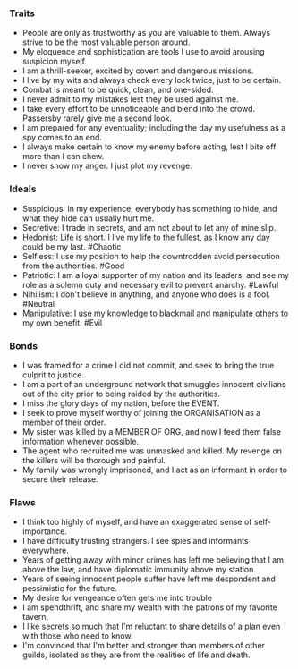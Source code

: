 
### Traits
- People are only as trustworthy as you are valuable to them. Always strive to be the most valuable person around.
- My eloquence and sophistication are tools I use to avoid arousing suspicion myself.
- I am a thrill-seeker, excited by covert and dangerous missions.
- I live by my wits and always check every lock twice, just to be certain.
- Combat is meant to be quick, clean, and one-sided.
- I never admit to my mistakes lest they be used against me.
- I take every effort to be unnoticeable and blend into the crowd. Passersby rarely give me a second look.
- I am prepared for any eventuality; including the day my usefulness as a spy comes to an end.
- I always make certain to know my enemy before acting, lest I bite off more than I can chew.
- I never show my anger. I just plot my revenge.
### Ideals
- Suspicious: In my experience, everybody has something to hide, and what they hide can usually hurt me.
- Secretive: I trade in secrets, and am not about to let any of mine slip.
- Hedonist: Life is short. I live my life to the fullest, as I know any day could be my last. #Chaotic
- Selfless: I use my position to help the downtrodden avoid persecution from the authorities. #Good
- Patriotic: I am a loyal supporter of my nation and its leaders, and see my role as a solemn duty and necessary evil to prevent anarchy. #Lawful
- Nihilism: I don't believe in anything, and anyone who does is a fool. #Neutral
- Manipulative: I use my knowledge to blackmail and manipulate others to my own benefit. #Evil
### Bonds
- I was framed for a crime I did not commit, and seek to bring the true culprit to justice.
- I am a part of an underground network that smuggles innocent civilians out of the city prior to being raided by the authorities.
- I miss the glory days of my nation, before the EVENT.
- I seek to prove myself worthy of joining the ORGANISATION as a member of their order.
- My sister was killed by a MEMBER OF ORG, and now I feed them false information whenever possible.
- The agent who recruited me was unmasked and killed. My revenge on the killers will be thorough and painful.
- My family was wrongly imprisoned, and I act as an informant in order to secure their release.
### Flaws
- I think too highly of myself, and have an exaggerated sense of self-importance.
- I have difficulty trusting strangers. I see spies and informants everywhere.
- Years of getting away with minor crimes has left me believing that I am above the law, and have diplomatic immunity above my station.
- Years of seeing innocent people suffer have left me despondent and pessimistic for the future.
- My desire for vengeance often gets me into trouble
- I am spendthrift, and share my wealth with the patrons of my favorite tavern.
- I like secrets so much that I'm reluctant to share details of a plan even with those who need to know.
- I'm convinced that I'm better and stronger than members of other guilds, isolated as they are from the realities of life and death.